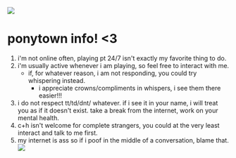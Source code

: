 ![](https://files.catbox.moe/d7p6fx.gif)
# ponytown info! <3
1. i'm not online often, playing pt 24/7 isn't exactly my favorite thing to do.
2. i'm usually active whenever i am playing, so feel free to interact with me.
    - if, for whatever reason, i am not responding, you could try whispering instead.
      - i appreciate crowns/compliments in whispers, i see them there easier!!!
3. i do not respect tt/td/dnt/ whatever. if i see it in your name, i will treat you as if it doesn't exist. take a break from the internet, work on your mental health.
4. c+h isn't welcome for complete strangers, you could at the very least interact and talk to me first.
5. my internet is ass so if i poof in the middle of a conversation, blame that.
![](https://files.catbox.moe/d7p6fx.gif)

